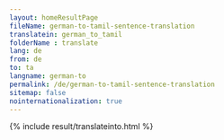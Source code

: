 ```yaml
---
layout: homeResultPage
fileName: german-to-tamil-sentence-translation
translatein: german_to_tamil
folderName : translate
lang: de
from: de
to: ta
langname: german-to
permalink: /de/german-to-tamil-sentence-translation
sitemap: false
nointernationalization: true
---
```

{% include result/translateinto.html %}

<script src="/js/result/translation.js" data-foldername="{{page.folderName}}" data-lang="{{page.lang}}"></script>
